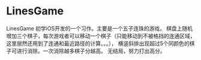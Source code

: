 # LinesGame
LinesGame
初学iOS开发的一个习作。主要是一个五子连珠的游戏。
棋盘上随机增加三个棋子，每次游戏者可以移动一个棋子（只能移动到不被格挡的连通区域，这里居然还用到了连通和最近路径的计算。。。），
横竖斜排出现超过5个同颜色的棋子可进行消除。一次消除越多棋子分越高。
无结局，努力打出高分。
